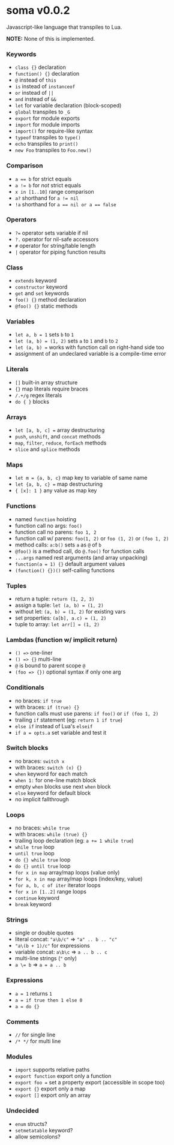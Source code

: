 # soma v0.0.2

Javascript-like language that transpiles to Lua.

**NOTE:** None of this is implemented.

### Keywords
- `class {}` declaration
- `function() {}` declaration
- `@` instead of `this`
- `is` instead of `instanceof`
- `or` instead of `||`
- `and` instead of `&&`
- `let` for variable declaration (block-scoped)
- `global` transpiles to `_G`
- `export` for module exports
- `import` for module imports
- `import()` for require-like syntax
- `typeof` transpiles to `type()`
- `echo` transpiles to `print()`
- `new Foo` transpiles to `Foo.new()`

### Comparison
- `a == b` for strict equals
- `a != b` for *not* strict equals
- `x in [1..10]` range comparison
- `a?` shorthand for `a != nil`
- `!a` shorthand for `a == nil or a == false`

### Operators
- `?=` operator sets variable if nil
- `?.` operator for nil-safe accessors
- `#` operator for string/table length
- `|` operator for piping function results

### Class
- `extends` keyword
- `constructor` keyword
- `get` and `set` keywords
- `foo() {}` method declaration
- `@foo() {}` static methods

### Variables
- `let a, b = 1` sets `b` to `1`
- `let (a, b) = (1, 2)` sets `a` to `1` and `b` to `2`
- `let (a, b) =` works with function call on right-hand side too
- assignment of an undeclared variable is a compile-time error

### Literals
- `[]` built-in array structure
- `{}` map literals require braces
- `/.+/g` regex literals
- `do { }` blocks

### Arrays
- `let [a, b, c] =` array destructuring
- `push`, `unshift`, and `concat` methods
- `map`, `filter`, `reduce`, `forEach` methods
- `slice` and `splice` methods

### Maps
- `let m = {a, b, c}` map key to variable of same name
- `let {a, b, c} =` map destructuring
- `{ [x]: 1 }` any value as map key

### Functions
- named `function` hoisting
- function call no args: `foo()`
- function call no parens: `foo 1, 2`
- function call w/ parens: `foo(1, 2)` or `foo (1, 2)` or `(foo 1, 2)`
- method calls: `a:b()` sets `a` as `@` of `b`
- `@foo()` is a method call, do `@.foo()` for function calls
- `...args` named rest arguments (and array unpacking)
- `function(a = 1) {}` default argument values
- `(function() {})()` self-calling functions

### Tuples
- return a tuple: `return (1, 2, 3)`
- assign a tuple: `let (a, b) = (1, 2)`
- without let: `(a, b) = (1, 2)` for existing vars
- set properties: `(a[b], a.c) = (1, 2)`
- tuple to array: `let arr[] = (1, 2)`

### Lambdas (function w/ implicit return)
- `() =>` one-liner
- `() => {}` multi-line
- `@` is bound to parent scope `@`
- `(foo => {})` optional syntax if only one arg

### Conditionals
- no braces: `if true`
- with braces: `if (true) {}`
- function calls must use parens: `if foo()` or `if (foo 1, 2)`
- trailing `if` statement (eg: `return 1 if true`)
- `else if` instead of Lua's `elseif`
- `if a = opts.a` set variable and test it

### Switch blocks
- no braces: `switch x`
- with braces: `switch (x) {}`
- `when` keyword for each match
- `when 1:` for one-line match block
- empty `when` blocks use next `when` block
- `else` keyword for default block
- no implicit fallthrough

### Loops
- no braces: `while true`
- with braces: `while (true) {}`
- trailing loop declaration (eg: `a += 1 while true`)
- `while true` loop
- `until true` loop
- `do {} while true` loop
- `do {} until true` loop
- `for x in map` array/map loops (value only)
- `for k, x in map` array/map loops (index/key, value)
- `for a, b, c of iter` iterator loops
- `for x in [1..2]` range loops
- `continue` keyword
- `break` keyword

### Strings
- single or double quotes
- literal concat: `"a\b/c"` => `"a" .. b .. "c"`
- `"a\(b + 1)/c"` for expressions
- variable concat: `a\b\c` => `a .. b .. c`
- multi-line strings (`"` only)
- `a \= b` => `a = a .. b`

### Expressions
- `a = 1` returns `1`
- `a = if true then 1 else 0`
- `a = do {}`

### Comments
- `//` for single line
- `/* */` for multi line

### Modules
- `import` supports relative paths
- `export function` export only a function
- `export foo =` set a property export (accessible in scope too)
- `export {}` export only a map
- `export []` export only an array

### Undecided
- `enum` structs?
- `setmetatable` keyword?
- allow semicolons?

